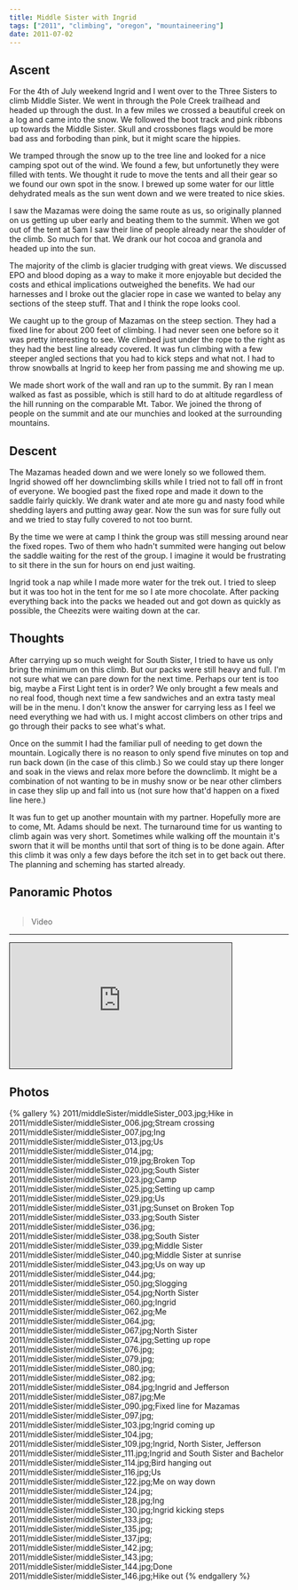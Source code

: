 ```yaml
---
title: Middle Sister with Ingrid
tags: ["2011", "climbing", "oregon", "mountaineering"]
date: 2011-07-02
---
```

Ascent
------

For the 4th of July weekend Ingrid and I went over to the Three Sisters to climb Middle Sister.  We went in through the Pole Creek trailhead and headed up through the dust.  In a few miles we crossed a beautiful creek on a log and came into the snow.  We followed the boot track and pink ribbons up towards the Middle Sister.  Skull and crossbones flags would be more bad ass and forboding than pink, but it might scare the hippies.

We tramped through the snow up to the tree line and looked for a nice camping spot out of the wind.  We found a few, but unfortunetly they were filled with tents.  We thought it rude to move the tents and all their gear so we found our own spot in the snow.  I brewed up some water for our little dehydrated meals as the sun went down and we were treated to nice skies.

I saw the Mazamas were doing the same route as us, so originally planned on us getting up uber early and beating them to the summit.  When we got out of the tent at 5am I saw their line of people already near the shoulder of the climb.  So much for that.  We drank our hot cocoa and granola and headed up into the sun.

The majority of the climb is glacier trudging with great views.  We discussed EPO and blood doping as a way to make it more enjoyable but decided the costs and ethical implications outweighed the benefits.  We had our harnesses and I broke out the glacier rope in case we wanted to belay any sections of the steep stuff.  That and I think the rope looks cool.

We caught up to the group of Mazamas on the steep section.  They had a fixed line for about 200 feet of climbing.  I had never seen one before so it was pretty interesting to see.  We climbed just under the rope to the right as they had the best line already covered.  It was fun climbing with a few steeper angled sections that you had to kick steps and what not.  I had to throw snowballs at Ingrid to keep her from passing me and showing me up.

We made short work of the wall and ran up to the summit.  By ran I mean walked as fast as possible, which is still hard to do at altitude regardless of the hill running on the comparable Mt. Tabor.  We joined the throng of people on the summit and ate our munchies and looked at the surrounding mountains.  

Descent
------

The Mazamas headed down and we were lonely so we followed them.  Ingrid showed off her downclimbing skills while I tried not to fall off in front of everyone. We boogied past the fixed rope and made it down to the saddle fairly quickly.  We drank water and ate more gu and nasty food while shedding layers and putting away gear.  Now the sun was for sure fully out and we tried to stay fully covered to not too burnt.

By the time we were at camp I think the group was still messing around near the fixed ropes.  Two of them who hadn't summited were hanging out below the saddle waiting for the rest of the group.  I imagine it would be frustrating to sit there in the sun for hours on end just waiting.

Ingrid took a nap while I made more water for the trek out.  I tried to sleep but it was too hot in the tent for me so I ate more chocolate.  After packing everything back into the packs we headed out and got down as quickly as possible, the Cheezits were waiting down at the car.

Thoughts
------

After carrying up so much weight for South Sister, I tried to have us only bring the minimum on this climb.  But our packs were still heavy and full.  I'm not sure what we can pare down for the next time.  Perhaps our tent is too big, maybe a First Light tent is in order?  We only brought a few meals and no real food, though next time a few sandwiches and an extra tasty meal will be in the menu.  I don't know the answer for carrying less as I feel we need everything we had with us.  I might accost climbers on other trips and go through their packs to see what's what.

Once on the summit I had the familiar pull of needing to get down the mountain.  Logically there is no reason to only spend five minutes on top and run back down (in the case of this climb.)  So we could stay up there longer and soak in the views and relax more before the downclimb.  It might be a combination of not wanting to be in mushy snow or be near other climbers in case they slip up and fall into us (not sure how that'd happen on a fixed line here.)  

It was fun to get up another mountain with my partner.  Hopefully more are to come, Mt. Adams should be next.  The turnaround time for us wanting to climb again was very short.  Sometimes while walking off the mountain it's sworn that it will be months until that sort of thing is to be done again.  After this climb it was only a few days before the itch set in to get back out there.  The planning and scheming has started already.

Panoramic Photos
------

<a href="http://willprogramforfood.com/photos/broken-top-and-south-sister"><img src="http://willprogramforfood.com/photos/pics/panoramic/2011/middleSister/thumb/middleSisterPano.jpg" class="photo" alt=""></a>

>Video
------

<iframe style="border: 1px solid black; padding: 1px;"   src="http://player.vimeo.com/video/26046057?title=0&amp;byline=0&amp;portrait=0&amp;autoplay=0" width="398" height="224" frameborder="0"></iframe>

Photos
------

{% gallery %} 
2011/middleSister/middleSister_003.jpg;Hike in
2011/middleSister/middleSister_006.jpg;Stream crossing
2011/middleSister/middleSister_007.jpg;Ing
2011/middleSister/middleSister_013.jpg;Us
2011/middleSister/middleSister_014.jpg;
2011/middleSister/middleSister_019.jpg;Broken Top
2011/middleSister/middleSister_020.jpg;South Sister
2011/middleSister/middleSister_023.jpg;Camp
2011/middleSister/middleSister_025.jpg;Setting up camp
2011/middleSister/middleSister_029.jpg;Us
2011/middleSister/middleSister_031.jpg;Sunset on Broken Top
2011/middleSister/middleSister_033.jpg;South Sister
2011/middleSister/middleSister_036.jpg;
2011/middleSister/middleSister_038.jpg;South Sister
2011/middleSister/middleSister_039.jpg;Middle Sister
2011/middleSister/middleSister_040.jpg;Middle Sister at sunrise
2011/middleSister/middleSister_043.jpg;Us on way up
2011/middleSister/middleSister_044.jpg;
2011/middleSister/middleSister_050.jpg;Slogging
2011/middleSister/middleSister_054.jpg;North Sister
2011/middleSister/middleSister_060.jpg;Ingrid
2011/middleSister/middleSister_062.jpg;Me
2011/middleSister/middleSister_064.jpg;
2011/middleSister/middleSister_067.jpg;North Sister
2011/middleSister/middleSister_074.jpg;Setting up rope
2011/middleSister/middleSister_076.jpg;
2011/middleSister/middleSister_079.jpg;
2011/middleSister/middleSister_080.jpg;
2011/middleSister/middleSister_082.jpg;
2011/middleSister/middleSister_084.jpg;Ingrid and Jefferson
2011/middleSister/middleSister_087.jpg;Me
2011/middleSister/middleSister_090.jpg;Fixed line for Mazamas
2011/middleSister/middleSister_097.jpg;
2011/middleSister/middleSister_103.jpg;Ingrid coming up
2011/middleSister/middleSister_104.jpg;
2011/middleSister/middleSister_109.jpg;Ingrid, North Sister, Jefferson
2011/middleSister/middleSister_111.jpg;Ingrid and South Sister and Bachelor
2011/middleSister/middleSister_114.jpg;Bird hanging out
2011/middleSister/middleSister_116.jpg;Us
2011/middleSister/middleSister_122.jpg;Me on way down
2011/middleSister/middleSister_124.jpg;
2011/middleSister/middleSister_128.jpg;Ing
2011/middleSister/middleSister_130.jpg;Ingrid kicking steps
2011/middleSister/middleSister_133.jpg;
2011/middleSister/middleSister_135.jpg;
2011/middleSister/middleSister_137.jpg;
2011/middleSister/middleSister_142.jpg;
2011/middleSister/middleSister_143.jpg;
2011/middleSister/middleSister_144.jpg;Done
2011/middleSister/middleSister_146.jpg;Hike out
{% endgallery %}

